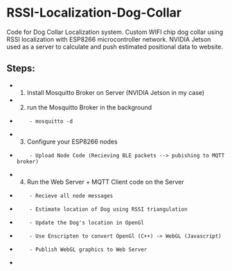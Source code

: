 # RSSI-Localization-Dog-Collar

Code for Dog Collar Localization system. Custom WIFI chip dog collar using RSSI localization with ESP8266 microcontroller network. NVIDIA Jetson used as a server to calculate and push estimated positional data to website. 

## Steps:
- 1) Install Mosquitto Broker on Server (NVIDIA Jetson in my case)
- 2) run the Mosquitto Broker in the background 
-         - mosquitto -d
- 3) Configure your ESP8266 nodes
-         - Upload Node Code (Recieving BLE packets --> pubishing to MQTT broker)
- 4) Run the Web Server + MQTT Client code on the Server 
-         - Recieve all node messages
-         - Estimate location of Dog using RSSI triangulation
-         - Update the Dog's location in OpenGl
-         - Use Enscripten to convert OpenGl (C++) -> WebGL (Javascript)
-         - Publish WebGL graphics to Web Server
-        
